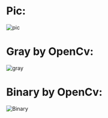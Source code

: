 # Pic:
![pic](https://github.com/techbuterbrod/CV_Lab_02/blob/master/pic.jpg)

# Gray by OpenCv:
![gray](https://github.com/techbuterbrod/CV_Lab_02/blob/master/grayopencv.png)

# Binary by OpenCv:
![Binary](https://github.com/techbuterbrod/CV_Lab_02/blob/master/binaryopencv.png)

